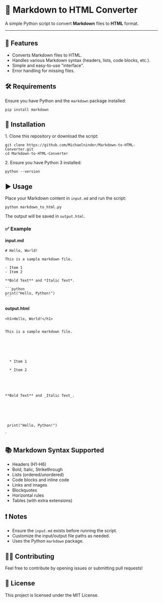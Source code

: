 # 📄 Markdown to HTML Converter

A simple Python script to convert **Markdown** files to **HTML** format.

* * *

## 📌 Features

  * Converts Markdown files to HTML.
  * Handles various Markdown syntax (headers, lists, code blocks, etc.).
  * Simple and easy-to-use "interface".
  * Error handling for missing files.

## 🛠️ Requirements

Ensure you have Python and the `markdown` package installed:

    
    
    pip install markdown

## 🚀 Installation

1\. Clone this repository or download the script:

    
    
    git clone https://github.com/Michaelninder/Markdown-to-HTML-Converter.git
    cd Markdown-to-HTML-Converter

2\. Ensure you have Python 3 installed:

    
    
    python --version

## ▶️ Usage

Place your Markdown content in `input.md` and run the script:

    
    
    python markdown_to_html.py

The output will be saved in `output.html`.

### ✅ Example

#### input.md

    
    
    # Hello, World!
    
    This is a sample markdown file.
    
    - Item 1
    - Item 2
    
    **Bold Text** and *Italic Text*.
    
    ```python
    print("Hello, Python!")
    ```
            

#### output.html

    
    
    <h1>Hello, World!</h1>
    
    
    This is a sample markdown file.
    
    
    
    
    
     
      * Item 1
     
      * Item 2
     
    
    
    
    
    **Bold Text** and _Italic Text_.
    
    
    
    
    
    
     print("Hello, Python!") 

`

## 📚 Markdown Syntax Supported

  * Headers (H1-H6)
  * Bold, Italic, Strikethrough
  * Lists (ordered/unordered)
  * Code blocks and inline code
  * Links and images
  * Blockquotes
  * Horizontal rules
  * Tables (with extra extensions)

## ❗ Notes

  * Ensure the `input.md` exists before running the script.
  * Customize the input/output file paths as needed.
  * Uses the Python `markdown` package.

## 🧑‍💻 Contributing

Feel free to contribute by opening issues or submitting pull requests!

## 📜 License

This project is licensed under the MIT License.

```

